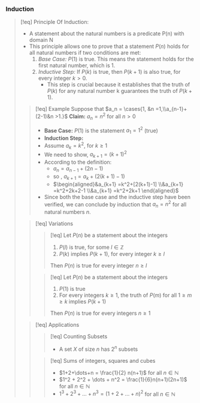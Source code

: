 ### Induction

>[!eq] Principle Of Induction:
>- A statement about the natural numbers is a  predicate P(n) with domain N
>- This principle allows one to prove that a statement $P(n)$ holds for all natural numbers if two conditions are met:
>	1. *Base Case:* $P(1)$ is true. This means the statement holds for the first natural number, which is 1.
>	2. *Inductive Step:* If $P(k)$ is true, then $P(k + 1)$ is also true, for every integer $k > 0.$
>		- This step is crucial because it establishes that the truth of $P(k)$ for any natural number k guarantees the truth of $P(k + 1).$
>	
>>[!eq] Example
>>Suppose that $a_n = \cases{1, &n =1,\\a_{n-1}+(2-1)&n >1.}$
>>**Claim:** $a_n = n^2$ for all $n > 0$
>>- **Base Case:** $P(1)$ is the statement $a_1 = 1^2$ (true)
>>- **Induction Step:**
>>	- Assume $a_k  = k^2$, for $k \geq 1$
>>	- We need to show, $a_{k+1} = (k+1)^2$
>>	- According to the definition:
>>		- $a_n = a_{n-1} + (2n-1)$
>>		- so ,  $a_{k+1} = a_k + (2(k+1)-1)$
>>		- $\begin{aligned}&a_{k+1} =k^2+[2(k+1)-1]  \\&a_{k+1} =k^2+2k+2-1  \\&a_{k+1} =k^2+2k+1 \end{aligned}$
>>- Since both the base case and the inductive step have been verified, we can conclude by induction that $a_n = n^2$ for all natural numbers $n$.
>
>>[!eq] Variations
>>>[!eq] Let $P(n)$ be a statement about the integers
>>>1. $P(l)$ is true, for some $l \in \mathbb{Z}$
>>>2. $P(k)$ implies $P(k+1)$, for every integer $k \geq l$
>>>
>>>Then $P(n)$ is true for every integer $n \geq l$
>>
>>>[!eq] Let $P(n)$ be a statement about the integers
>>>1. $P(1)$ is true
>>>2. For every integers $k \geq 1$, the truth of $P(m)$ for all $1 \geq m \geq k$ implies $P(k+1)$
>>>
>>>Then $P(n)$ is true for every integers $n \geq 1$
>
>>[!eq] Applications
>>>[!eq] Counting Subsets
>>>- A set $X$ of size $n$ has $2^n$ subsets
>>
>>>[!eq] Sums of integers, squares and cubes
>>>- $1+2+\dots+n = \frac{1}{2} n(n+1)$ for all $n \in \mathbb{N}$
>>>- $1^2 + 2^2 + \dots + n^2 = \frac{1}{6}n(n+1)(2n+1)$  for all $n \in \mathbb{N}$
>>>- $1^3 + 2^3 + \dots + n^3 = (1+2+\dots+n)^2$  for all $n \in \mathbb{N}$